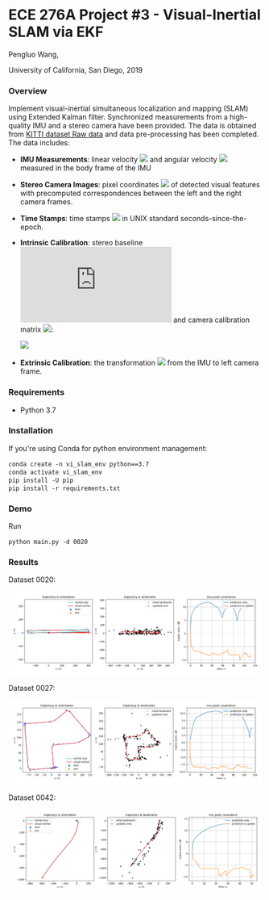 # ECE 276A Project #3 - Visual-Inertial SLAM via EKF

Pengluo Wang,

University of California, San Diego, 2019

### Overview

Implement visual-inertial simultaneous localization and mapping (SLAM) using Extended Kalman filter. Synchronized measurements from a high-quality IMU and a stereo camera have been provided. The data is obtained from [KITTI dataset Raw data](http://www.cvlibs.net/datasets/kitti/raw_data.php?type=residential) and data pre-processing has been completed. The data includes:

* **IMU Measurements**: linear velocity ![](https://latex.codecogs.com/svg.latex?v_t&space;\in&space;\mathbb{R}^3) and angular velocity ![](https://latex.codecogs.com/svg.latex?\omega_t&space;\in&space;\mathbb{R}^3) measured in the body frame of the IMU 

* **Stereo Camera Images**: pixel coordinates  ![](https://latex.codecogs.com/svg.latex?z_t&space;\in&space;\mathbb{R}^{4\times&space;M}) of detected visual features with precomputed correspondences between the left and the right camera frames.

* **Time Stamps**: time stamps ![](https://latex.codecogs.com/svg.latex?\tau) in UNIX standard seconds-since-the-epoch.

* **Intrinsic Calibration**: stereo baseline ![](https://latex.codecogs.com/svg.latex?b) and camera calibration matrix ![](https://latex.codecogs.com/svg.latex?\mathbf{K}):

  ![](https://latex.codecogs.com/svg.latex?\mathbf{K}&space;=\begin{bmatrix}fs_u&space;&&space;0&space;&&space;c_u\\&space;0&space;&&space;fs_v&space;&&space;c_v&space;\\&space;0&space;&&space;0&space;&&space;1\end{bmatrix})

* **Extrinsic Calibration**: the transformation ![](https://latex.codecogs.com/svg.latex?_CT_I&space;\in&space;SE(3)) from the IMU to left camera frame.

### Requirements

- Python 3.7

### Installation

If you're using Conda for python environment management:

```
conda create -n vi_slam_env python==3.7
conda activate vi_slam_env
pip install -U pip
pip install -r requirements.txt
```

### Demo

Run

```
python main.py -d 0020
```

### Results

Dataset 0020:

<img src="results/0020_unf_c.png"/>

Dataset 0027:

<img src="results/0027_unf_c.png"/>

Dataset 0042:

<img src="results/0042_unf_c.png"/>